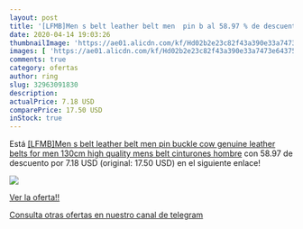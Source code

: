 ```yaml
---
layout: post
title: '[LFMB]Men s belt leather belt men  pin b al 58.97 % de descuento'
date: 2020-04-14 19:03:26
thumbnailImage: 'https://ae01.alicdn.com/kf/Hd02b2e23c82f43a390e33a7473e64375K/-LFMB-Men-s-belt-leather-belt-men-pin-buckle-cow-genuine-leather-belts-for-men.jpg_350x350._SL200_.jpg'
images: [ 'https://ae01.alicdn.com/kf/Hd02b2e23c82f43a390e33a7473e64375K/-LFMB-Men-s-belt-leather-belt-men-pin-buckle-cow-genuine-leather-belts-for-men.jpg_350x350._SL200_.jpg' ]
comments: true
category: ofertas
author: ring
slug: 32963091830
description:
actualPrice: 7.18 USD
comparePrice: 17.50 USD
inStock: true
---
```


Está [[LFMB]Men s belt leather belt men  pin buckle cow genuine leather belts for men 130cm high quality mens belt cinturones hombre](https://www.amazon.com/dp/32963091830/?tag=redken08-20) con 58.97 de descuento por 7.18 USD (original: 17.50 USD) en el siguiente enlace!

[![](https://ae01.alicdn.com/kf/Hd02b2e23c82f43a390e33a7473e64375K/-LFMB-Men-s-belt-leather-belt-men-pin-buckle-cow-genuine-leather-belts-for-men.jpg_350x350._SL200_.jpg)](https://www.amazon.com/dp/32963091830/?tag=redken08-20)

[Ver la oferta!!](https://www.amazon.com/dp/32963091830/?tag=redken08-20)

[Consulta otras ofertas en nuestro canal de telegram](https://t.me/s/ofertas25)
